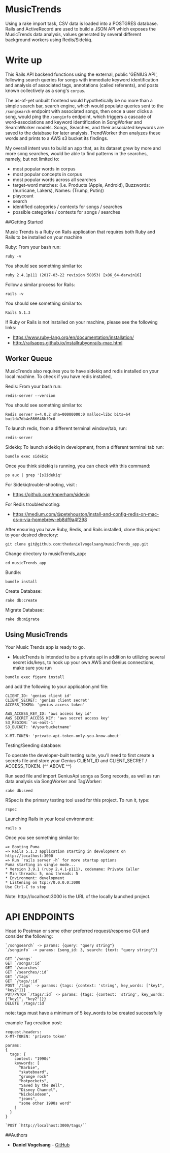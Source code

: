# MusicTrends

Using a rake import task, CSV data is loaded into a POSTGRES database. Rails and ActiveRecord are used to build a JSON API which exposes the MusicTrends data analysis, values generated by several different background workers using Redis/Sidekiq.

# Write up

This Rails API backend functions using the external, public 'GENIUS API', following search queries for songs with immediate keyword identification and analysis of associated tags, annotations (called referents), and posts known collectively as a song's `corpus`.

The as-of-yet unbuilt frontend would hypothetically be no more than a simple search bar, search engine, which would populate queries sent to the `/songsearch` endpoint with associated songs, then once a user clicks a song, would ping the `/songinfo` endpoint, which triggers a cascade of word-associations and keyword identification in SongWorker and SearchWorker models. Songs, Searches, and their associated keywords are saved to the database for later analysis. TrendWorker then analyzes these words and prints to a AWS s3 bucket its findings.

My overall intent was to build an app that, as its dataset grew by more and more song searches, would be able to find patterns in the searches, namely, but not limited to:

* most popular words in corpus
* most popular concepts in corpus
* most popular words across all searches
* target-word matches: (i.e. Products (Apple, Android), Buzzwords:(hurricane, Lakers), Names: (Trump, Putin))
* playcount
* search
* identified categories / contexts for songs / searches
* possible categories / contexts for songs / searches

##Getting Started

Music Trends is a Ruby on Rails application that requires both Ruby and Rails to be installed on your machine

Ruby:
From your bash run:
```
ruby -v
```

You should see something similar to:
```
ruby 2.4.1p111 (2017-03-22 revision 58053) [x86_64-darwin16]
```

Follow a similar process for Rails:
```
rails -v
```

You should see something similar to:
```
Rails 5.1.3
```

If Ruby or Rails is not installed on your machine, please see the following links:
* https://www.ruby-lang.org/en/documentation/installation/
* http://railsapps.github.io/installrubyonrails-mac.html

## Worker Queue

MusicTrends also requires you to have sidekiq and redis installed on your local machine. To check if you have redis installed,

Redis:
From your bash run:
```
redis-server --version
```

You should see something similar to:
```
Redis server v=4.0.2 sha=00000000:0 malloc=libc bits=64 build=7db4e866648bf9c0
```

To launch redis, from a different terminal window/tab, run:
```
redis-server
```

Sidekiq:
To launch sidekiq in development, from a different terminal tab run:
```
bundle exec sidekiq  
```

Once you think sidekiq is running, you can check with this command:
```
ps aux | grep '[s]idekiq'
```

For Sidekiqtrouble-shooting, visit :
* https://github.com/mperham/sidekiq

For Redis troubleshooting:
* https://medium.com/@petehouston/install-and-config-redis-on-mac-os-x-via-homebrew-eb8df9a4f298


After ensuring you have Ruby, Redis, and Rails installed, clone this project to your desired directory:
```
git clone git@github.com:thedanielvogelsang/musicTrends_app.git
```

Change directory to musicTrends_app:
```
cd musicTrends_app
```

Bundle:
```
bundle install
```

Create Database:
```
rake db:create
```

Migrate Database:
```
rake db:migrate  
```

## Using MusicTrends
Your Music Trends app is ready to go.

* MusicTrends is intended to be a private api in addition to utilizing several secret ids/keys, to hook up your own AWS and Genius connections, make sure you run

```
bundle exec figaro install
```
and add the following to your application.yml file:
```
CLIENT_ID: 'genius client id'
CLIENT_SECRET: 'genius client secret'
ACCESS_TOKEN: 'genius access token'

AWS_ACCESS_KEY_ID: 'aws access key id'
AWS_SECRET_ACCESS_KEY: 'aws secret access key'
S3_REGION: 'us-east-1'
S3_BUCKET: '#/yourbucketname'

X-MT-TOKEN: 'private-api-token-only-you-know-about'
```

Testing/Seeding database:

To operate the developer-built testing suite, you'll need to first create a secrets file and store your Genius CLIENT_ID and CLIENT_SECRET / ACCESS_TOKEN.  (^^ ABOVE ^^)

Run seed file and import GeniusApi songs as Song records, as well as run data analysis via SongWorker and TagWorker:
```
rake db:seed

```
RSpec is the primary testing tool used for this project. To run it, type:
```
rspec
```

Launching Rails in your local environment:
```
rails s
```

Once you see something similar to:
```
=> Booting Puma
=> Rails 5.1.3 application starting in development on http://localhost:3000
=> Run `rails server -h` for more startup options
Puma starting in single mode...
* Version 3.9.1 (ruby 2.4.1-p111), codename: Private Caller
* Min threads: 5, max threads: 5
* Environment: development
* Listening on tcp://0.0.0.0:3000
Use Ctrl-C to stop
```

Note: http://localhost:3000 is the URL of the locally launched project.

# API ENDPOINTS

Head to Postman or some other preferred request/response GUI and consider the following:

```
`/songsearch` -> params: {query: "query string"}
`/songinfo` -> params: {song_id: 3, search: {text: "query string"}}

GET `/songs`
GET `/songs/:id`
GET `/searches`
GET `/searches/:id`
GET `/tags`
GET `/tags/:id`
POST `/tags` -> params: {tags: {context: 'string', key_words: ["key1", "key2"]}}
PUT/PATCH `/tags/:id` -> params: {tags: {context: 'string', key_words: ["key1", "key2"]}}
DELETE `/tags/:id`
```
note: tags must have a minimum of 5 key_words to be created successfully

example Tag creation post:

```
request.headers:
X-MT-TOKEN: 'private token'

params:
{
  tags: {
    context: "1990s"
    keywords: [
      "Barbie",
      "skateboard",
      "grunge rock"
      "hotpockets",
      "Saved by the Bell",
      "Disney Channel",
      "Nickolodeon",
      "jeans",
      "some other 1990s word"
    ]
  }
}

`POST `http://localhost:3000/tags/``

```
##Authors

* **Daniel Vogelsang** - [GitHub](https://github.com/thedanielvogelsang)
